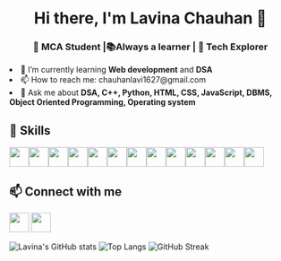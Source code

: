 
  <h1 align = "center"><b> Hi there, I'm Lavina Chauhan 👋 </b> </h1>
  <h3 align = "center"><b>🌱 MCA Student |📚Always a learner | 🚀 Tech Explorer  </b></h3>

  
  <li>🌱 I’m currently learning <b>Web development</b> and <b>DSA</b></li>
  <li>📫 How to reach me: chauhanlavi1627@gmail.com </li>
  <li>💬 Ask me about <b>DSA, C++, Python, HTML, CSS, JavaScript, DBMS, Object Oriented Programming, Operating system </b> </li>

  
  ## 🚀 Skills  
<div style = "display : flex">
    <!-- c -->
  <img src="https://cdn.jsdelivr.net/gh/devicons/devicon@latest/icons/c/c-original.svg" height = "35px" width = "35px"/>
  
  <!-- c++ -->
  <img src="https://cdn.jsdelivr.net/gh/devicons/devicon@latest/icons/cplusplus/cplusplus-original.svg" height = "35px" width = "35px"/>
  
  <!-- python -->
  <img src="https://cdn.jsdelivr.net/gh/devicons/devicon@latest/icons/python/python-original.svg" height = "35px" width = "35px"/>
  
  <!-- html -->
  <img src="https://cdn.jsdelivr.net/gh/devicons/devicon@latest/icons/html5/html5-original.svg" height = "35px" width = "35px"/>
  
  <!-- css -->
  <img src="https://cdn.jsdelivr.net/gh/devicons/devicon@latest/icons/css3/css3-original.svg" height = "35px" width = "35px"/>
  
  <!-- javascript -->
  <img src="https://cdn.jsdelivr.net/gh/devicons/devicon@latest/icons/javascript/javascript-original.svg" height = "35px" width = "35px"/>
    
  <!-- react-->
  <img src="https://cdn.jsdelivr.net/gh/devicons/devicon@latest/icons/react/react-original.svg" height = "35px" width = "35px"/>
            
  <!-- tailwind -->
   <img src="https://cdn.jsdelivr.net/gh/devicons/devicon@latest/icons/tailwindcss/tailwindcss-original-wordmark.svg" height = "35px" width = "35px"/>
            
  <!-- node.js -->
  
  <!-- express.js -->
  
  <!-- mongo db -->
  <img src="https://cdn.jsdelivr.net/gh/devicons/devicon@latest/icons/mongodb/mongodb-original.svg" height = "35px" width = "35px"/>
            
  <!-- sql -->
   <img src="https://cdn.jsdelivr.net/gh/devicons/devicon@latest/icons/mysql/mysql-original.svg" height = "35px" width = "35px" />
            
  <!-- git -->
  <img src="https://cdn.jsdelivr.net/gh/devicons/devicon@latest/icons/git/git-original.svg" height = "35px" width = "35px"/>
            
  <!-- github -->
  <img src="https://cdn.jsdelivr.net/gh/devicons/devicon@latest/icons/github/github-original.svg" height = "35px" width = "35px"/>
            
  <!-- vs code -->
  <img src="https://cdn.jsdelivr.net/gh/devicons/devicon@latest/icons/vscode/vscode-original.svg" height = "35px" width = "35px" />
</div>

          

          
  ## 📫 Connect with me  
  <a href = "https://www.linkedin.com/in/lavinachauhan/"> <img src="https://cdn.jsdelivr.net/gh/devicons/devicon@latest/icons/linkedin/linkedin-original.svg" height = "35px" width = "35px"/></a>
  <a href = "https://leetcode.com/u/lavinachauhan/"> <img src="https://cdn.jsdelivr.net/gh/devicons/devicon@latest/icons/leetcode/leetcode-original.svg" height = "35px" width = "35px" /></a>

          
![Lavina's GitHub stats](https://github-readme-stats.vercel.app/api?username=lavinachauhan&show_icons=true&theme=radical)     ![Top Langs](https://github-readme-stats.vercel.app/api/top-langs/?username=lavinachauhan&layout=compact&theme=radical) 
![GitHub Streak](https://github-readme-streak-stats.herokuapp.com/?user=lavinachauhan&theme=radical)


<!--
**lavinachauhan/lavinachauhan** is a ✨ _special_ ✨ repository because its `README.md` (this file) appears on your GitHub profile.

Here are some ideas to get you started:

- 🔭 I’m currently working on ...
- 🌱 I’m currently learning full stack web development
- 👯 I’m looking to collaborate on ...
- 🤔 I’m looking for help with ...
- 💬 Ask me about ...
- 📫 How to reach me: ...
- 😄 Pronouns: ...
- ⚡ Fun fact: ...
-->

